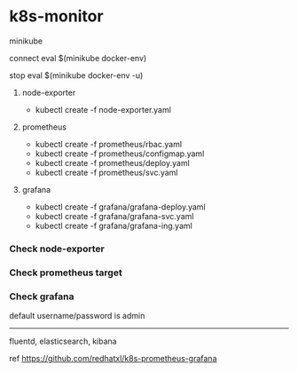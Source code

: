 # k8s-monitor

minikube

connect
eval $(minikube docker-env)

stop
eval $(minikube docker-env -u)


1. node-exporter
   * kubectl create -f node-exporter.yaml

2. prometheus
   * kubectl create -f prometheus/rbac.yaml
   * kubectl create -f prometheus/configmap.yaml
   * kubectl create -f prometheus/deploy.yaml
   * kubectl create -f prometheus/svc.yaml

3. grafana
   * kubectl create -f grafana/grafana-deploy.yaml
   * kubectl create -f grafana/grafana-svc.yaml
   * kubectl create -f grafana/grafana-ing.yaml

### Check node-exporter
[minikube ip]:31672/metrics

### Check prometheus target
[minikube ip]:30003/target

### Check grafana
[minikube ip]:/port
default username/password is admin

---
fluentd, elasticsearch, kibana

ref
https://github.com/redhatxl/k8s-prometheus-grafana
